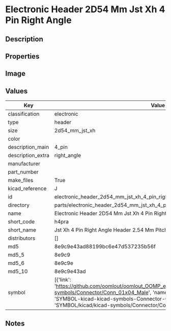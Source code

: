 # Electronic Header 2D54 Mm Jst Xh 4 Pin Right Angle

## Description

## Properties


## Image


## Values

| Key | Value |
| --- | --- |
| classification | electronic |
| type | header |
| size | 2d54_mm_jst_xh |
| color |  |
| description_main | 4_pin |
| description_extra | right_angle |
| manufacturer |  |
| part_number |  |
| make_files | True |
| kicad_reference | J |
| id | electronic_header_2d54_mm_jst_xh_4_pin_right_angle |
| directory | parts/electronic_header_2d54_mm_jst_xh_4_pin_right_angle |
| name | Electronic Header 2D54 Mm Jst Xh 4 Pin Right Angle |
| short_code | h4pra |
| short_name | Jst Xh 4 Pin Right Angle Header 2.54 Mm Pitch |
| distributors | [] |
| md5 | 8e9c9e43ad88199bc6e47d537235b56f |
| md5_5 | 8e9c9 |
| md5_6 | 8e9c9e |
| md5_10 | 8e9c9e43ad |
| symbol | [{'link': 'https://github.com/oomlout/oomlout_OOMP_eda_V2/tree/main/SYMBOL/kicad/kicad-symbols/Connector/Conn_01x04_Male', 'name': 'Connector : Conn_01x04_Male', 'id': 'SYMBOL-kicad-kicad-symbols-Connector-Conn_01x04_Male', 'directory': 'SYMBOL/kicad/kicad-symbols/Connector/Conn_01x04_Male/'}] |

## Notes

